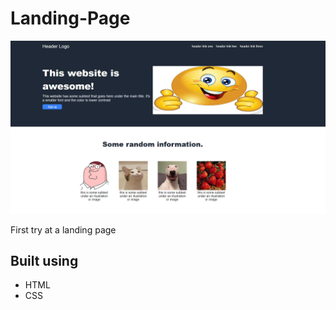 # Landing-Page

![App-screenshot](https://github.com/NexyusNex/Landing-Page/blob/main/screenshot.png?raw=true)

First try at a landing page

## Built using

- HTML
- CSS
